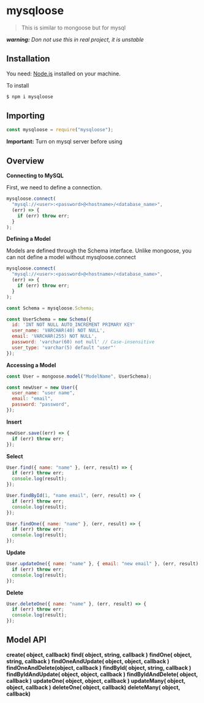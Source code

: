 # mysqloose

> This is similar to mongoose but for mysql

_**warning:**_ _Don not use this in real project, it is unstable_

## Installation

You need: [Node.js](https://nodejs.org) installed on your machine.

To install

```bash
$ npm i mysqloose
```

## Importing

```js
const mysqloose = require("mysqloose");
```

**Important:** Turn on mysql server before using

## Overview

**Connecting to MySQL**

First, we need to define a connection.

```js
mysqloose.connect(
  "mysql://<user>:<password>@<hostname>/<database_name>",
  (err) => {
    if (err) throw err;
  }
);
```

**Defining a Model**

Models are defined through the Schema interface. Unlike mongoose, you can not define a model without mysqloose.connect

```js
mysqloose.connect(
  "mysql://<user>:<password>@<hostname>/<database_name>",
  (err) => {
    if (err) throw err;
  }
);

const Schema = mysqloose.Schema;

const UserSchema = new Schema({
  id: 'INT NOT NULL AUTO_INCREMENT PRIMARY KEY'
  user_name: 'VARCHAR(40) NOT NULL',
  email: 'VARCHAR(255) NOT NULL',
  password: 'varchar(60) not null' // Case-insensitive
  user_type: 'varchar(5) default "user"'
});
```

**Accessing a Model**

```js
const User = mongoose.model("ModelName", UserSchema);

const newUser = new User({
  user_name: "user name",
  email: "email",
  password: "password",
});
```

**Insert**

```js
newUser.save((err) => {
  if (err) throw err;
});
```

**Select**

```js
User.find({ name: "name" }, (err, result) => {
  if (err) throw err;
  console.log(result);
});

User.findById(1, "name email", (err, result) => {
  if (err) throw err;
  console.log(result);
});

User.findOne({ name: "name" }, (err, result) => {
  if (err) throw err;
  console.log(result);
});
```

**Update**

```js
User.updateOne({ name: "name" }, { email: "new email" }, (err, result) => {
  if (err) throw err;
  console.log(result);
});
```

**Delete**

```js
User.deleteOne({ name: "name" }, (err, result) => {
  if (err) throw err;
  console.log(result);
});
```

## Model API

**create( object, callback)**
**find( object, string, callback )**
**findOne( object, string, callback )**
**findOneAndUpdate( object, object, callback )**
**findOneAndDelete(object, callback )**
**findById( object, string, callback )**
**findByIdAndUpdate( object, object, callback )**
**findByIdAndDelete( object, callback )**
**updateOne( object, object, callback )**
**updateMany( object, object, callback )**
**deleteOne( object, callback)**
**deleteMany( object, callback)**
